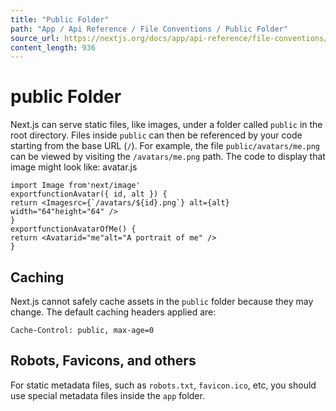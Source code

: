 ```yaml
---
title: "Public Folder"
path: "App / Api Reference / File Conventions / Public Folder"
source_url: https://nextjs.org/docs/app/api-reference/file-conventions/public-folder
content_length: 936
---
```


# public Folder
Next.js can serve static files, like images, under a folder called `public` in the root directory. Files inside `public` can then be referenced by your code starting from the base URL (`/`).
For example, the file `public/avatars/me.png` can be viewed by visiting the `/avatars/me.png` path. The code to display that image might look like:
avatar.js
```
import Image from'next/image'
exportfunctionAvatar({ id, alt }) {
return <Imagesrc={`/avatars/${id}.png`} alt={alt} width="64"height="64" />
}
exportfunctionAvatarOfMe() {
return <Avatarid="me"alt="A portrait of me" />
}
```

## Caching
Next.js cannot safely cache assets in the `public` folder because they may change. The default caching headers applied are:
```
Cache-Control: public, max-age=0
```

## Robots, Favicons, and others
For static metadata files, such as `robots.txt`, `favicon.ico`, etc, you should use special metadata files inside the `app` folder.
